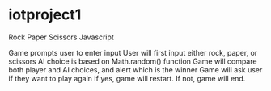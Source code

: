 # iotproject1
Rock Paper Scissors Javascript

Game prompts user to enter input
User will first input either rock, paper, or scissors
AI choice is based on Math.random() function
Game will compare both player and AI choices, and alert which is the winner
Game will ask user if they want to play again
If yes, game will restart. If not, game will end.
